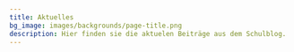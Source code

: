 ```yaml
---
title: Aktuelles
bg_image: images/backgrounds/page-title.png
description: Hier finden sie die aktuelen Beiträge aus dem Schulblog.
---
```

